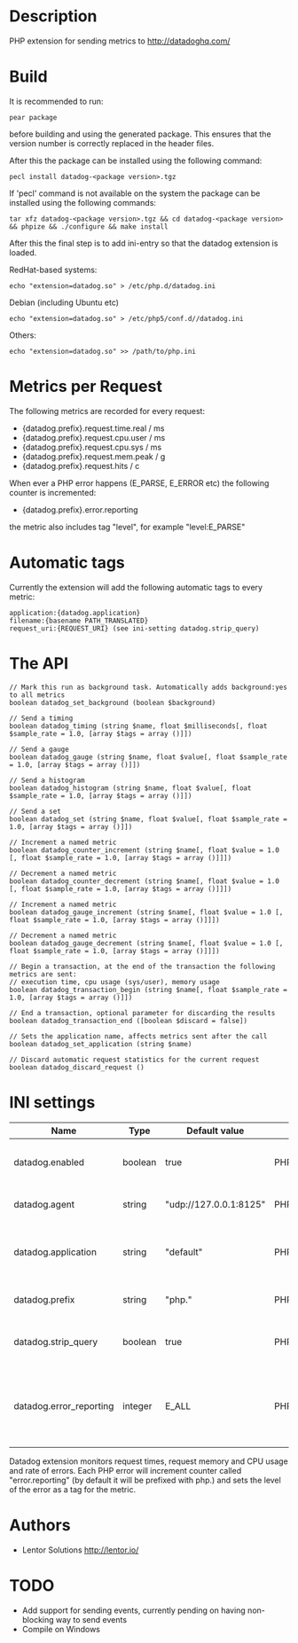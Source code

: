Description
===========

PHP extension for sending metrics to http://datadoghq.com/

Build
=====

It is recommended to run:

    pear package
    
before building and using the generated package. This ensures that the version number is correctly replaced in the header files.

After this the package can be installed using the following command:

    pecl install datadog-<package version>.tgz
    

If 'pecl' command is not available on the system the package can be installed using the following commands:

    tar xfz datadog-<package version>.tgz && cd datadog-<package version> && phpize && ./configure && make install


After this the final step is to add ini-entry so that the datadog extension is loaded.

RedHat-based systems:

    echo "extension=datadog.so" > /etc/php.d/datadog.ini


Debian (including Ubuntu etc)

    echo "extension=datadog.so" > /etc/php5/conf.d//datadog.ini


Others:

    echo "extension=datadog.so" >> /path/to/php.ini


Metrics per Request
===================

The following metrics are recorded for every request:

* {datadog.prefix}.request.time.real / ms
* {datadog.prefix}.request.cpu.user / ms
* {datadog.prefix}.request.cpu.sys / ms
* {datadog.prefix}.request.mem.peak / g
* {datadog.prefix}.request.hits / c

When ever a PHP error happens (E_PARSE, E_ERROR etc) the following counter is incremented:

* {datadog.prefix}.error.reporting

the metric also includes tag "level", for example "level:E_PARSE"

Automatic tags
==============

Currently the extension will add the following automatic tags to every metric:

    application:{datadog.application}
    filename:{basename PATH_TRANSLATED}
    request_uri:{REQUEST_URI} (see ini-setting datadog.strip_query)

The API
=======

    // Mark this run as background task. Automatically adds background:yes to all metrics
    boolean datadog_set_background (boolean $background)

    // Send a timing
    boolean datadog_timing (string $name, float $milliseconds[, float $sample_rate = 1.0, [array $tags = array ()]])

    // Send a gauge
    boolean datadog_gauge (string $name, float $value[, float $sample_rate = 1.0, [array $tags = array ()]])

    // Send a histogram
    boolean datadog_histogram (string $name, float $value[, float $sample_rate = 1.0, [array $tags = array ()]])

    // Send a set
    boolean datadog_set (string $name, float $value[, float $sample_rate = 1.0, [array $tags = array ()]])

    // Increment a named metric
    boolean datadog_counter_increment (string $name[, float $value = 1.0 [, float $sample_rate = 1.0, [array $tags = array ()]]])

    // Decrement a named metric
    boolean datadog_counter_decrement (string $name[, float $value = 1.0 [, float $sample_rate = 1.0, [array $tags = array ()]]])

    // Increment a named metric
    boolean datadog_gauge_increment (string $name[, float $value = 1.0 [, float $sample_rate = 1.0, [array $tags = array ()]]])

    // Decrement a named metric
    boolean datadog_gauge_decrement (string $name[, float $value = 1.0 [, float $sample_rate = 1.0, [array $tags = array ()]]])

    // Begin a transaction, at the end of the transaction the following metrics are sent:
    // execution time, cpu usage (sys/user), memory usage
    boolean datadog_transaction_begin (string $name[, float $sample_rate = 1.0, [array $tags = array ()]])

    // End a transaction, optional parameter for discarding the results
    boolean datadog_transaction_end ([boolean $discard = false])

    // Sets the application name, affects metrics sent after the call
    boolean datadog_set_application (string $name)

    // Discard automatic request statistics for the current request
    boolean datadog_discard_request ()    
    

INI settings
============

| Name                     | Type      | Default value          | Scope          | Description                                                    |
|------------------------- |-----------|------------------------|----------------|----------------------------------------------------------------|
| datadog.enabled          | boolean   | true                   | PHP_INI_PERDIR | Whether to enable datadog monitoring                           |
| datadog.agent            | string    | "udp://127.0.0.1:8125" | PHP_INI_PERDIR | Address of the dd-agent                                        |
| datadog.application      | string    | "default"              | PHP_INI_ALL    | Application name to use in the automatic tag                   |
| datadog.prefix           | string    | "php."                 | PHP_INI_PERDIR | Prefix to use for PHP metrics                                  |
| datadog.strip_query      | boolean   | true                   | PHP_INI_PERDIR | Strip query string from request_uri tag                        |
| datadog.error_reporting  | integer   | E_ALL                  | PHP_INI_ALL    | Level of errors to report on the automatic error reporting     |

Datadog extension monitors request times, request memory and CPU usage and rate of errors. Each PHP error will increment counter
called "error.reporting" (by default it will be prefixed with php.) and sets the level of the error as a tag for the metric.


Authors
=======

* Lentor Solutions http://lentor.io/


TODO
====

* Add support for sending events, currently pending on having non-blocking way to send events
* Compile on Windows
